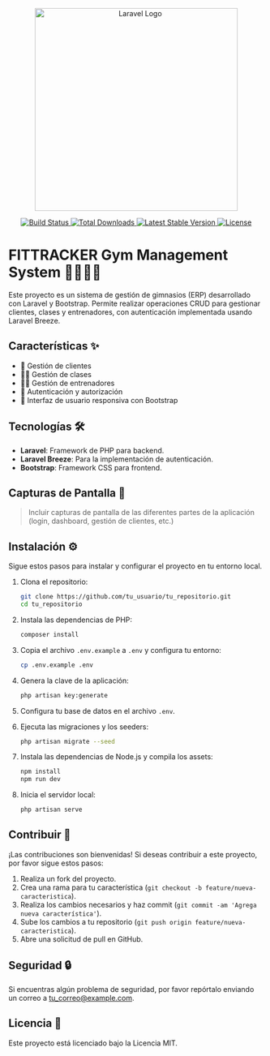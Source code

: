 <p align="center">
    <a href="https://laravel.com" target="_blank">
        <img src="https://raw.githubusercontent.com/laravel/art/master/logo-lockup/5%20SVG/2%20CMYK/1%20Full%20Color/laravel-logolockup-cmyk-red.svg" width="400" alt="Laravel Logo">
    </a>
</p>

<p align="center">
    <a href="https://github.com/laravel/framework/actions">
        <img src="https://github.com/laravel/framework/workflows/tests/badge.svg" alt="Build Status">
    </a>
    <a href="https://packagist.org/packages/laravel/framework">
        <img src="https://img.shields.io/packagist/dt/laravel/framework" alt="Total Downloads">
    </a>
    <a href="https://packagist.org/packages/laravel/framework">
        <img src="https://img.shields.io/packagist/v/laravel/framework" alt="Latest Stable Version">
    </a>
    <a href="https://packagist.org/packages/laravel/framework">
        <img src="https://img.shields.io/packagist/l/laravel/framework" alt="License">
    </a>
</p>

# FITTRACKER Gym Management System 🏋️‍♂️🏋️‍♀️

Este proyecto es un sistema de gestión de gimnasios (ERP) desarrollado con Laravel y Bootstrap. Permite realizar operaciones CRUD para gestionar clientes, clases y entrenadores, con autenticación implementada usando Laravel Breeze.

## Características ✨

- 👥 Gestión de clientes
- 🏋️‍♂️ Gestión de clases
- 🧑‍🏫 Gestión de entrenadores
- 🔐 Autenticación y autorización
- 📱 Interfaz de usuario responsiva con Bootstrap

## Tecnologías 🛠️

- **Laravel**: Framework de PHP para backend.
- **Laravel Breeze**: Para la implementación de autenticación.
- **Bootstrap**: Framework CSS para frontend.

## Capturas de Pantalla 📸

> Incluir capturas de pantalla de las diferentes partes de la aplicación (login, dashboard, gestión de clientes, etc.)

## Instalación ⚙️

Sigue estos pasos para instalar y configurar el proyecto en tu entorno local.

1. Clona el repositorio:
    ```sh
    git clone https://github.com/tu_usuario/tu_repositorio.git
    cd tu_repositorio
    ```

2. Instala las dependencias de PHP:
    ```sh
    composer install
    ```

3. Copia el archivo `.env.example` a `.env` y configura tu entorno:
    ```sh
    cp .env.example .env
    ```

4. Genera la clave de la aplicación:
    ```sh
    php artisan key:generate
    ```

5. Configura tu base de datos en el archivo `.env`.

6. Ejecuta las migraciones y los seeders:
    ```sh
    php artisan migrate --seed
    ```

7. Instala las dependencias de Node.js y compila los assets:
    ```sh
    npm install
    npm run dev
    ```

8. Inicia el servidor local:
    ```sh
    php artisan serve
    ```

## Contribuir 🤝

¡Las contribuciones son bienvenidas! Si deseas contribuir a este proyecto, por favor sigue estos pasos:

1. Realiza un fork del proyecto.
2. Crea una rama para tu característica (`git checkout -b feature/nueva-caracteristica`).
3. Realiza los cambios necesarios y haz commit (`git commit -am 'Agrega nueva característica'`).
4. Sube los cambios a tu repositorio (`git push origin feature/nueva-caracteristica`).
5. Abre una solicitud de pull en GitHub.

## Seguridad 🔒

Si encuentras algún problema de seguridad, por favor repórtalo enviando un correo a [tu_correo@example.com](mailto:javigongimenez@gmail.com).

## Licencia 📄

Este proyecto está licenciado bajo la Licencia MIT.
